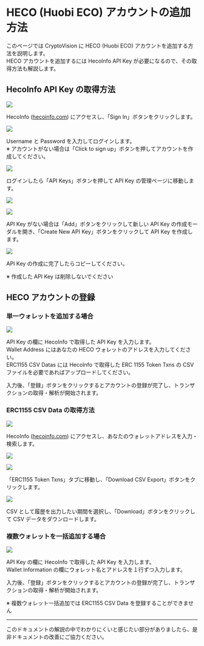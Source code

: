# HECO (Huobi ECO) アカウントの追加方法

このページでは CryptoVision に HECO (Huobi ECO) アカウントを追加する方法を説明します。  
HECO アカウントを追加するには HecoInfo API Key が必要になるので、その取得方法も解説します。

## HecoInfo API Key の取得方法

![](../../assets/img/hecoinfo-apikey-1.jpg)

HecoInfo ([hecoinfo.com](https://hecoinfo.com)) にアクセスし、「Sign In」ボタンをクリックします。

![](../../assets/img/hecoinfo-apikey-2.jpg)

Username と Password を入力してログインします。  
※ アカウントがない場合は「Click to sign up」ボタンを押してアカウントを作成してください。

![](../../assets/img/hecoinfo-apikey-3.jpg)

ログインしたら「API Keys」ボタンを押して API Key の管理ページに移動します。

![](../../assets/img/hecoinfo-apikey-4.jpg)

![](../../assets/img/hecoinfo-apikey-5.jpg)

API Key がない場合は「Add」ボタンをクリックして新しい API Key の作成モーダルを開き、「Create New API Key」ボタンをクリックして API Key を作成します。

![](../../assets/img/hecoinfo-apikey-6.jpg)

API Key の作成に完了したらコピーしてください。

※ 作成した API Key は削除しないでください

## HECO アカウントの登録

### 単一ウォレットを追加する場合

![](../../assets/img/account-chain-heco-ja-1.jpg)

API Key の欄に HecoInfo で取得した API Key を入力します。  
Wallet Address にはあなたの HECO ウォレットのアドレスを入力してください。  
ERC1155 CSV Datas には HecoInfo で取得した ERC 1155 Token Txns の CSV ファイルを必要であればアップロードしてください。

入力後、「登録」ボタンをクリックするとアカウントの登録が完了し、トランザクションの取得・解析が開始されます。

### ERC1155 CSV Data の取得方法

![](../../assets/img/account-chain-heco-3.jpg)

HecoInfo ([hecoinfo.com](https://hecoinfo.com)) にアクセスし、あなたのウォレットアドレスを入力・検索します。

![](../../assets/img/account-chain-heco-4.jpg)

![](../../assets/img/account-chain-heco-5.jpg)

「ERC1155 Token Txns」タブに移動し、「Download CSV Export」ボタンをクリックします。

![](../../assets/img/account-chain-heco-6.jpg)

CSV として履歴を出力したい期間を選択し、「Download」ボタンをクリックして CSV データをダウンロードします。

### 複数ウォレットを一括追加する場合

![](../../assets/img/account-chain-heco-ja-2.jpg)

API Key の欄に HecoInfo で取得した API Key を入力します。  
Wallet Information の欄にウォレット名とアドレスを１行ずつ入力します。

入力後、「登録」ボタンをクリックするとアカウントの登録が完了し、トランザクションの取得・解析が開始されます。

※ 複数ウォレット一括追加では ERC1155 CSV Data を登録することができません

---

このドキュメントの解説の中でわかりにくいと感じたい部分がありましたら、是非ドキュメントの改善にご協力ください。
